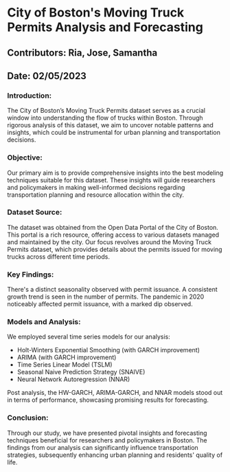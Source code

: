 # City of Boston's Moving Truck Permits Analysis and Forecasting

## Contributors: Ria, Jose, Samantha

## Date: 02/05/2023

### Introduction:
The City of Boston’s Moving Truck Permits dataset serves as a crucial window into understanding the flow of trucks within Boston. Through rigorous analysis of this dataset, we aim to uncover notable patterns and insights, which could be instrumental for urban planning and transportation decisions.

### Objective:
Our primary aim is to provide comprehensive insights into the best modeling techniques suitable for this dataset. These insights will guide researchers and policymakers in making well-informed decisions regarding transportation planning and resource allocation within the city.

### Dataset Source:
The dataset was obtained from the Open Data Portal of the City of Boston. This portal is a rich resource, offering access to various datasets managed and maintained by the city. Our focus revolves around the Moving Truck Permits dataset, which provides details about the permits issued for moving trucks across different time periods.

### Key Findings:
There's a distinct seasonality observed with permit issuance.
A consistent growth trend is seen in the number of permits.
The pandemic in 2020 noticeably affected permit issuance, with a marked dip observed.
### Models and Analysis:
We employed several time series models for our analysis:

- Holt-Winters Exponential Smoothing (with GARCH improvement)
- ARIMA (with GARCH improvement)
- Time Series Linear Model (TSLM)
- Seasonal Naive Prediction Strategy (SNAIVE)
- Neural Network Autoregression (NNAR)
  
Post analysis, the HW-GARCH, ARIMA-GARCH, and NNAR models stood out in terms of performance, showcasing promising results for forecasting.

### Conclusion:
Through our study, we have presented pivotal insights and forecasting techniques beneficial for researchers and policymakers in Boston. The findings from our analysis can significantly influence transportation strategies, subsequently enhancing urban planning and residents' quality of life.
